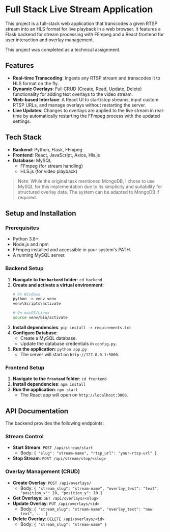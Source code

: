 # Full Stack Live Stream Application

This project is a full-stack web application that transcodes a given RTSP stream into an HLS format for live playback in a web browser. It features a Flask backend for stream processing with FFmpeg and a React frontend for user interaction and overlay management.

This project was completed as a technical assignment.

## Features

* **Real-time Transcoding**: Ingests any RTSP stream and transcodes it to HLS format on the fly.
* **Dynamic Overlays**: Full CRUD (Create, Read, Update, Delete) functionality for adding text overlays to the video stream.
* **Web-based Interface**: A React UI to start/stop streams, input custom RTSP URLs, and manage overlays without restarting the server.
* **Live Updates**: Changes to overlays are applied to the live stream in real-time by automatically restarting the FFmpeg process with the updated settings.

## Tech Stack

* **Backend**: Python, Flask, FFmpeg
* **Frontend**: React, JavaScript, Axios, Hls.js
* **Database**: MySQL
   - FFmpeg (for stream handling)
   - HLS.js (for video playback)
> Note: While the original task mentioned MongoDB, I chose to use MySQL for this implementation due to its simplicity and suitability for structured overlay data. The system can be adapted to MongoDB if required.

## Setup and Installation

### Prerequisites

* Python 3.8+
* Node.js and npm
* FFmpeg installed and accessible in your system's PATH.
* A running MySQL server.

### Backend Setup

1.  **Navigate to the `backend` folder**: `cd backend`
2.  **Create and activate a virtual environment**:
    ```bash
    # On Windows
    python -m venv venv
    venv\Scripts\activate

    # On macOS/Linux
    source venv/bin/activate
    ```
3.  **Install dependencies**: `pip install -r requirements.txt`
4.  **Configure Database**:
    * Create a MySQL database.
    * Update the database credentials in `config.py`.
5.  **Run the application**: `python app.py`
    * The server will start on `http://127.0.0.1:5000`.

### Frontend Setup

1.  **Navigate to the `frontend` folder**: `cd frontend`
2.  **Install dependencies**: `npm install`
3.  **Run the application**: `npm start`
    * The React app will open on `http://localhost:3000`.
      
## API Documentation

The backend provides the following endpoints:

### Stream Control

* **Start Stream**: `POST /api/stream/start`
    * Body: `{ "slug": "stream-name", "rtsp_url": "your-rtsp-url" }`
* **Stop Stream**: `POST /api/stream/stop/<slug>`

### Overlay Management (CRUD)

* **Create Overlay**: `POST /api/overlays/`
    * Body: `{ "stream_slug": "stream-name", "overlay_text": "text", "position_x": 10, "position_y": 10 }`
* **Get Overlays**: `GET /api/overlays/<slug>`
* **Update Overlay**: `PUT /api/overlays/<id>`
    * Body: `{ "stream_slug": "stream-name", "overlay_text": "new text", ... }`
* **Delete Overlay**: `DELETE /api/overlays/<id>`
    * Body: `{ "stream_slug": "stream-name" }`
